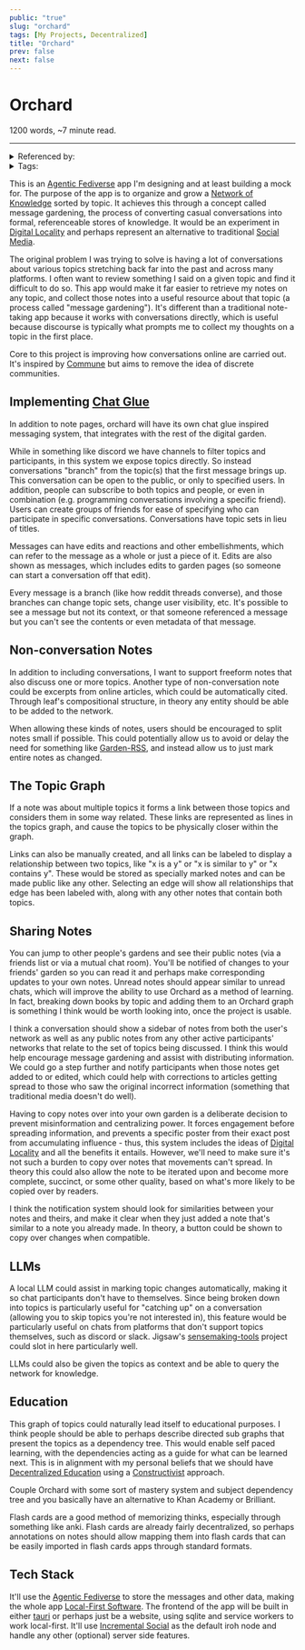 ```yaml
---
public: "true"
slug: "orchard"
tags: [My Projects, Decentralized]
title: "Orchard"
prev: false
next: false
---
```

<script setup>
import { data } from '../../git.data.ts';
import { useData } from 'vitepress';
const pageData = useData();
</script>
<h1 class="p-name">Orchard</h1>
<p>1200 words, ~7 minute read. <span v-html="data[`site/${pageData.page.value.relativePath}`]" /></p>
<hr/>

<details><summary>Referenced by:</summary><a href="/garden/anti-intellectualism/index.md">Anti-Intellectualism</a><a href="/garden/constructivism/index.md">Constructivism</a><a href="/garden/digital-locality/index.md">Digital Locality</a><a href="/garden/efficiency/index.md">Efficiency</a><a href="/now/index">/now</a></details>

<details><summary>Tags:</summary><a href="/garden/my-projects/index.md">My Projects</a><a href="/garden/decentralized/index.md">Decentralized</a></details>

This is an [Agentic Fediverse](/garden/fedi-v2/index.md) app I'm designing and at least building a mock for. The purpose of the app is to organize and grow a [Network of Knowledge](/garden/network-of-knowledge/index.md) sorted by topic. It achieves this through a concept called message gardening, the process of converting casual conversations into formal, referenceable stores of knowledge. It would be an experiment in [Digital Locality](/garden/digital-locality/index.md) and perhaps represent an alternative to traditional [Social Media](/garden/social-media/index.md).

The original problem I was trying to solve is having a lot of conversations about various topics stretching back far into the past and across many platforms. I often want to review something I said on a given topic and find it difficult to do so. This app would make it far easier to retrieve my notes on any topic, and collect those notes into a useful resource about that topic (a process called "message gardening"). It's different than a traditional note-taking app because it works with conversations directly, which is useful because discourse is typically what prompts me to collect my thoughts on a topic in the first place.

Core to this project is improving how conversations online are carried out. It's inspired by [Commune](/garden/commune/index.md) but aims to remove the idea of discrete communities.

## Implementing [Chat Glue](/garden/chat-glue/index.md)

In addition to note pages, orchard will have its own chat glue inspired messaging system, that integrates with the rest of the digital garden.

While in something like discord we have channels to filter topics and participants, in this system we expose topics directly. So instead conversations "branch" from the topic(s) that the first message brings up. This conversation can be open to the public, or only to specified users. In addition, people can subscribe to both topics and people, or even in combination (e.g. programming conversations involving a specific friend). Users can create groups of friends for ease of specifying who can participate in specific conversations. Conversations have topic sets in lieu of titles.

Messages can have edits and reactions and other embellishments, which can refer to the message as a whole or just a piece of it. Edits are also shown as messages, which includes edits to garden pages (so someone can start a conversation off that edit).

Every message is a branch (like how reddit threads converse), and those branches can change topic sets, change user visibility, etc. It's possible to see a message but not its context, or that someone referenced a message but you can't see the contents or even metadata of that message.

## Non-conversation Notes

In addition to including conversations, I want to support freeform notes that also discuss one or more topics. Another type of non-conversation note could be excerpts from online articles, which could be automatically cited. Through leaf's compositional structure, in theory any entity should be able to be added to the network.

When allowing these kinds of notes, users should be encouraged to split notes small if possible. This could potentially allow us to avoid or delay the need for something like [Garden-RSS](/garden/garden-rss/index.md), and instead allow us to just mark entire notes as changed.

## The Topic Graph

If a note was about multiple topics it forms a link between those topics and considers them in some way related. These links are represented as lines in the topics graph, and cause the topics to be physically closer within the graph.

Links can also be manually created, and all links can be labeled to display a relationship between two topics, like "x is a y" or "x is similar to y" or "x contains y". These would be stored as specially marked notes and can be made public like any other. Selecting an edge will show all relationships that edge has been labeled with, along with any other notes that contain both topics.

## Sharing Notes

You can jump to other people's gardens and see their public notes (via a friends list or via a mutual chat room). You'll be notified of changes to your friends' garden so you can read it and perhaps make corresponding updates to your own notes. Unread notes should appear similar to unread chats, which will improve the ability to use Orchard as a method of learning. In fact, breaking down books by topic and adding them to an Orchard graph is something I think would be worth looking into, once the project is usable.

I think a conversation should show a sidebar of notes from both the user's network as well as any public notes from any other active participants' networks that relate to the set of topics being discussed. I think this would help encourage message gardening and assist with distributing information. We could go a step further and notify participants when those notes get added to or edited, which could help with corrections to articles getting spread to those who saw the original incorrect information (something that traditional media doesn't do well).

Having to copy notes over into your own garden is a deliberate decision to prevent misinformation and centralizing power. It forces engagement before spreading information, and prevents a specific poster from their exact post from accumulating influence - thus, this system includes the ideas of [Digital Locality](/garden/digital-locality/index.md) and all the benefits it entails. However, we'll need to make sure it's not such a burden to copy over notes that movements can't spread. In theory this could also allow the note to be iterated upon and become more complete, succinct, or some other quality, based on what's more likely to be copied over by readers.

I think the notification system should look for similarities between your notes and theirs, and make it clear when they just added a note that's similar to a note you already made. In theory, a button could be shown to copy over changes when compatible.

## LLMs

A local LLM could assist in marking topic changes automatically, making it so chat participants don't have to themselves. Since being broken down into topics is particularly useful for "catching up" on a conversation (allowing you to skip topics you're not interested in), this feature would be particularly useful on chats from platforms that don't support topics themselves, such as discord or slack. Jigsaw's [sensemaking-tools](https://medium.com/jigsaw/making-sense-of-large-scale-online-conversations-b153340bda55) project could slot in here particularly well.

LLMs could also be given the topics as context and be able to query the network for knowledge.

## Education

This graph of topics could naturally lead itself to educational purposes. I think people should be able to perhaps describe directed sub graphs that present the topics as a dependency tree. This would enable self paced learning, with the dependencies acting as a guide for what can be learned next. This is in alignment with my personal beliefs that we should have [Decentralized Education](/garden/decentralized-education/index.md) using a [Constructivist](/garden/constructivism/index.md) approach.

Couple Orchard with some sort of mastery system and subject dependency tree and you basically have an alternative to Khan Academy or Brilliant.

Flash cards are a good method of memorizing thinks, especially through something like anki. Flash cards are already fairly decentralized, so perhaps annotations on notes should allow mapping them into flash cards that can be easily imported in flash cards apps through standard formats.

## Tech Stack

It'll use the [Agentic Fediverse](/garden/fedi-v2/index.md) to store the messages and other data, making the whole app [Local-First Software](/garden/local-first-software/index.md). The frontend of the app will be built in either [tauri](https://v2.tauri.app/) or perhaps just be a website, using sqlite and service workers to work local-first. It'll use [Incremental Social](/garden/incremental-social/index.md) as the default iroh node and handle any other (optional) server side features.
